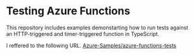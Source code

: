 # Testing Azure Functions

This repository includes examples demonstarting how to run tests against an HTTP-triggered and timer-triggered function in TypeScript.

I reffered to the following URL. [Azure-Samples/azure-functions-tests](https://github.com/Azure-Samples/azure-functions-tests)
